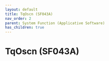 ```yaml
---
layout: default
title: TqOscn (SF043A)
nav_order: 2
parent: System Function (Applicative Software)
has_children: true
---
```

# TqOscn (SF043A)
